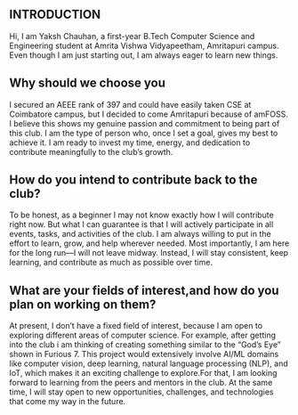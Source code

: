 ## **INTRODUCTION**
Hi, I am Yaksh Chauhan, a first-year B.Tech Computer Science and Engineering student at Amrita Vishwa Vidyapeetham, Amritapuri campus. Even though I am just starting out, I am always eager to learn new things.
## **Why should we choose you**
I secured an AEEE rank of 397 and could have easily taken CSE at Coimbatore campus, but I decided to come Amritapuri because of amFOSS. I believe this shows my genuine passion and commitment to being part of this club. I am the type of person who, once I set a goal, gives my best to achieve it. I am ready to invest my time, energy, and dedication to contribute meaningfully to the club’s growth.
## **How do you intend to contribute back to the club?**
To be honest, as a beginner I may not know exactly how I will contribute right now. But what I can guarantee is that I will actively participate in all events, tasks, and activities of the club. I am always willing to put in the effort to learn, grow, and help wherever needed. Most importantly, I am here for the long run—I will not leave midway. Instead, I will stay consistent, keep learning, and contribute as much as possible over time.
## **What are your fields of interest,and how do you plan on working on them?**
At present, I don’t have a fixed field of interest, because I am open to exploring different areas of computer science. For example, after getting into the club i am thinking of creating something similar to the “God’s Eye” shown in Furious 7. This project would extensively involve AI/ML domains like computer vision, deep learning, natural language processing (NLP), and IoT, which makes it an exciting challenge to explore.For that, I am looking forward to learning from the peers and mentors in the club. At the same time, I will stay open to new opportunities, challenges, and technologies that come my way in the future.



